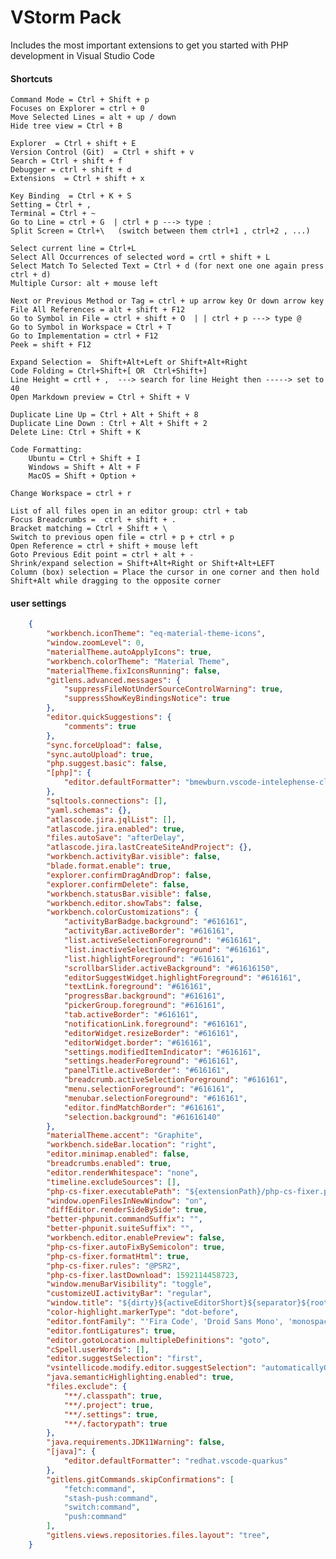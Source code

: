 
# VStorm Pack

Includes the most important extensions to get you started with PHP development in Visual Studio Code


#### Shortcuts

    Command Mode = Ctrl + Shift + p 
    Focuses on Explorer = ctrl + 0
    Move Selected Lines = alt + up / down
    Hide tree view = Ctrl + B 

    Explorer  = Ctrl + shift + E
    Version Control (Git)  = Ctrl + shift + v
    Search = Ctrl + shift + f 
    Debugger = ctrl + shift + d
    Extensions  = Ctrl + shift + x

    Key Binding  = Ctrl + K + S 
    Setting = Ctrl + ,  
    Terminal = Ctrl + ~ 
    Go to Line = ctrl + G  | ctrl + p ---> type :
    Split Screen = Ctrl+\   (switch between them ctrl+1 , ctrl+2 , ...)

    Select current line = Ctrl+L
    Select All Occurrences of selected word = crtl + shift + L
    Select Match To Selected Text = Ctrl + d (for next one one again press ctrl + d)
    Multiple Cursor: alt + mouse left

    Next or Previous Method or Tag = ctrl + up arrow key Or down arrow key
    File All References = alt + shift + F12
    Go to Symbol in File = ctrl + shift + O  | | ctrl + p ---> type @
    Go to Symbol in Workspace = Ctrl + T
    Go to Implementation = ctrl + F12
    Peek = shift + F12

    Expand Selection =  Shift+Alt+Left or Shift+Alt+Right
    Code Folding = Ctrl+Shift+[ OR  Ctrl+Shift+]
    Line Height = crtl + ,  ---> search for line Height then -----> set to 40
    Open Markdown preview = Ctrl + Shift + V

    Duplicate Line Up = Ctrl + Alt + Shift + 8
    Duplicate Line Down : Ctrl + Alt + Shift + 2
    Delete Line: Ctrl + Shift + K 

    Code Formatting:
        Ubuntu = Ctrl + Shift + I
        Windows = Shift + Alt + F
        MacOS = Shift + Option + 

    Change Workspace = ctrl + r    

    List of all files open in an editor group: ctrl + tab
    Focus Breadcrumbs =  ctrl + shift + . 
    Bracket matching = Ctrl + Shift + \
    Switch to previous open file = ctrl + p + ctrl + p
    Open Reference = ctrl + shift + mouse left
    Goto Previous Edit point = ctrl + alt + -
    Shrink/expand selection = Shift+Alt+Right or Shift+Alt+LEFT
    Column (box) selection = Place the cursor in one corner and then hold Shift+Alt while dragging to the opposite corner

#### user settings

```json
    {
        "workbench.iconTheme": "eq-material-theme-icons",
        "window.zoomLevel": 0,
        "materialTheme.autoApplyIcons": true,
        "workbench.colorTheme": "Material Theme",
        "materialTheme.fixIconsRunning": false,
        "gitlens.advanced.messages": {
            "suppressFileNotUnderSourceControlWarning": true,
            "suppressShowKeyBindingsNotice": true
        },
        "editor.quickSuggestions": {
            "comments": true
        },
        "sync.forceUpload": false,
        "sync.autoUpload": true,
        "php.suggest.basic": false,
        "[php]": {
            "editor.defaultFormatter": "bmewburn.vscode-intelephense-client"
        },
        "sqltools.connections": [],
        "yaml.schemas": {},
        "atlascode.jira.jqlList": [],
        "atlascode.jira.enabled": true,
        "files.autoSave": "afterDelay",
        "atlascode.jira.lastCreateSiteAndProject": {},
        "workbench.activityBar.visible": false,
        "blade.format.enable": true,
        "explorer.confirmDragAndDrop": false,
        "explorer.confirmDelete": false,
        "workbench.statusBar.visible": false,
        "workbench.editor.showTabs": false,
        "workbench.colorCustomizations": {
            "activityBarBadge.background": "#616161",
            "activityBar.activeBorder": "#616161",
            "list.activeSelectionForeground": "#616161",
            "list.inactiveSelectionForeground": "#616161",
            "list.highlightForeground": "#616161",
            "scrollbarSlider.activeBackground": "#61616150",
            "editorSuggestWidget.highlightForeground": "#616161",
            "textLink.foreground": "#616161",
            "progressBar.background": "#616161",
            "pickerGroup.foreground": "#616161",
            "tab.activeBorder": "#616161",
            "notificationLink.foreground": "#616161",
            "editorWidget.resizeBorder": "#616161",
            "editorWidget.border": "#616161",
            "settings.modifiedItemIndicator": "#616161",
            "settings.headerForeground": "#616161",
            "panelTitle.activeBorder": "#616161",
            "breadcrumb.activeSelectionForeground": "#616161",
            "menu.selectionForeground": "#616161",
            "menubar.selectionForeground": "#616161",
            "editor.findMatchBorder": "#616161",
            "selection.background": "#61616140"
        },
        "materialTheme.accent": "Graphite",
        "workbench.sideBar.location": "right",
        "editor.minimap.enabled": false,
        "breadcrumbs.enabled": true,
        "editor.renderWhitespace": "none",
        "timeline.excludeSources": [],
        "php-cs-fixer.executablePath": "${extensionPath}/php-cs-fixer.phar",
        "window.openFilesInNewWindow": "on",
        "diffEditor.renderSideBySide": true,
        "better-phpunit.commandSuffix": "",
        "better-phpunit.suiteSuffix": "",
        "workbench.editor.enablePreview": false,
        "php-cs-fixer.autoFixBySemicolon": true,
        "php-cs-fixer.formatHtml": true,
        "php-cs-fixer.rules": "@PSR2",
        "php-cs-fixer.lastDownload": 1592114458723,
        "window.menuBarVisibility": "toggle",
        "customizeUI.activityBar": "regular",
        "window.title": "${dirty}${activeEditorShort}${separator}${rootName}${separator}",
        "color-highlight.markerType": "dot-before",
        "editor.fontFamily": "'Fira Code', 'Droid Sans Mono', 'monospace', monospace, 'Droid Sans Fallback'",
        "editor.fontLigatures": true,
        "editor.gotoLocation.multipleDefinitions": "goto",
        "cSpell.userWords": [],
        "editor.suggestSelection": "first",
        "vsintellicode.modify.editor.suggestSelection": "automaticallyOverrodeDefaultValue",
        "java.semanticHighlighting.enabled": true,
        "files.exclude": {
            "**/.classpath": true,
            "**/.project": true,
            "**/.settings": true,
            "**/.factorypath": true
        },
        "java.requirements.JDK11Warning": false,
        "[java]": {
            "editor.defaultFormatter": "redhat.vscode-quarkus"
        },
        "gitlens.gitCommands.skipConfirmations": [
            "fetch:command",
            "stash-push:command",
            "switch:command",
            "push:command"
        ],
        "gitlens.views.repositories.files.layout": "tree",
    }

```    